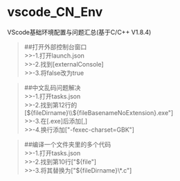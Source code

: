 # vscode_CN_Env
VScode基础环境配置与问题汇总(基于C/C++ V1.8.4)
>##打开外部控制台窗口  
    >>-1.打开launch.json  
    >>-2.找到[externalConsole]  
    >>-3.将false改为true  
    
>##中文乱码问题解决  
    >>-1.打开tasks.json  
    >>-2.找到第12行的[${fileDirname}\\${fileBasenameNoExtension}.exe"]  
    >>-3.在[.exe]后添加[,]  
    >>-4.换行添加["-fexec-charset=GBK"]  
    
>##编译一个文件夹里的多个代码  
    >>-1.打开tasks.json  
    >>-2.找到第10行["${file"]  
    >>-3.将其替换为["${fileDirname}\\\*.c"]  
